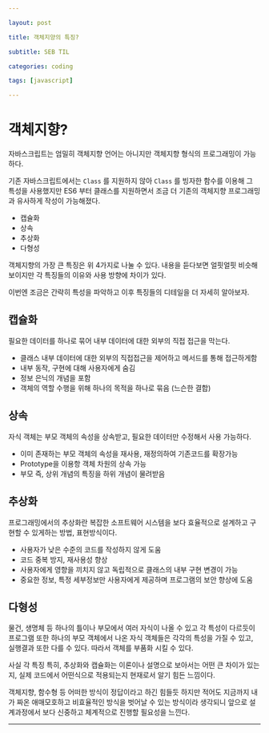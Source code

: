 ```yaml
---

layout: post

title: 객체지양의 특징?

subtitle: SEB TIL

categories: coding

tags: [javascript]

---
```


# 객체지향?

자바스크립트는 엄밀히 객체지향 언어는 아니지만 객체지향 형식의 프로그래밍이 가능하다.

기존 자바스크립트에서는 `Class` 를 지원하지 않아 `Class` 를 빙자한 함수를 이용해 그 특성을 사용했지만 ES6 부터 클래스를 지원하면서 조금 더 기존의 객체지향 프로그래밍과 유사하게 작성이 가능해졌다.

- 캡슐화
- 상속
- 추상화
- 다형성

객체지향의 가장 큰 특징은 위 4가지로 나눌 수 있다. 내용을 듣다보면 얼핏얼핏 비슷해 보이지만 각 특징들의 이유와 사용 방향에 차이가 있다. 

이번엔 조금은 간략히 특성을 파악하고 이후 특징들의 디테일을 더 자세히 알아보자.

## 캡슐화

필요한 데이터를 하나로 묶어 내부 데이터에 대한 외부의 직접 접근을 막는다.

- 클래스 내부 데이터에 대한 외부의 직접접근을 제어하고 메서드를 통해 접근하게함
- 내부 동작, 구현에 대해 사용자에게 숨김
- 정보 은닉의 개념을 포함
- 객체의 역할 수행을 위해 하나의 목적을 하나로 묶음 (느슨한 결합)

## 상속

자식 객체는 부모 객체의 속성을 상속받고, 필요한 데이터만 수정해서 사용 가능하다.

- 이미 존재하는 부모 객체의 속성을 재사용, 재정의하여 기존코드를 확장가능
- Prototype을 이용항 객체 차원의 상속 가능
- 부모 즉, 상위 개념의 특징을 하위 개념이 물려받음

## 추상화

프로그래밍에서의 추상화란 복잡한 소프트웨어 시스템을 보다 효율적으로 설계하고 구현할 수 있게하는 방법, 표현방식이다. 

- 사용자가 낮은 수준의 코드를 작성하지 않게 도움
- 코드 중복 방지, 재사용성 향상
- 사용자에게 영향을 끼치지 않고 독립적으로 클래스의 내부 구현 변경이 가능
- 중요한 정보, 특정 세부정보만 사용자에게 제공하며 프로그램의 보안 향상에 도움

## 다형성

물건, 생명체 등 하나의 틀이나 부모에서 여러 자식이 나올 수 있고 각 특성이 다르듯이 프로그램 또한 하나의 부모 객체에서 나온 자식 객체들은 각각의 특성을 가질 수 있고, 실행결과 또한 다를 수 있다. 따라서 객체를 부품화 시킬 수 있다.

사실 각 특징 특히, 추상화와 캡슐화는 이론이나 설명으로 보아서는 어떤 큰 차이가 있는지, 실제 코드에서 어떤식으로 적용되는지 현재로서 알기 힘든 느낌이다. 

객체지향, 함수형 등 어떠한 방식이 정답이라고 하긴 힘들듯 하지만 적어도 지금까지 내가 짜온 애매모호하고 비효율적인 방식을 벗어날 수 있는 방식이라 생각되니 앞으로 설계과정에서 보다 신중하고 체계적으로 진행할 필요성을 느낀다.

---



<br><br><br>

<!-- ## 참고 사이트
- [태기의 개발 Blog](https://ljtaek2.tistory.com/140) -->
